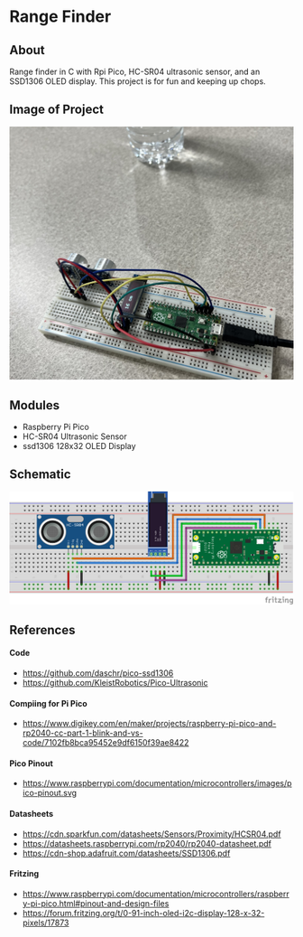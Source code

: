 # Range Finder

## About

Range finder in C with Rpi Pico, HC-SR04 ultrasonic sensor, and an SSD1306 OLED display. This project is for fun and keeping up chops.

## Image of Project

![Range Finder](./img/range_finder.jpg "range finder")

## Modules

- Raspberry Pi Pico
- HC-SR04 Ultrasonic Sensor
- ssd1306 128x32 OLED Display

## Schematic

![Wiring Diagram](./img/range_finder_schematic.png "range finder diagram")

## References

#### Code

- https://github.com/daschr/pico-ssd1306
- https://github.com/KleistRobotics/Pico-Ultrasonic

#### Compiing for Pi Pico

- https://www.digikey.com/en/maker/projects/raspberry-pi-pico-and-rp2040-cc-part-1-blink-and-vs-code/7102fb8bca95452e9df6150f39ae8422

#### Pico Pinout

- https://www.raspberrypi.com/documentation/microcontrollers/images/pico-pinout.svg

#### Datasheets

- https://cdn.sparkfun.com/datasheets/Sensors/Proximity/HCSR04.pdf
- https://datasheets.raspberrypi.com/rp2040/rp2040-datasheet.pdf
- https://cdn-shop.adafruit.com/datasheets/SSD1306.pdf

#### Fritzing

- https://www.raspberrypi.com/documentation/microcontrollers/raspberry-pi-pico.html#pinout-and-design-files
- https://forum.fritzing.org/t/0-91-inch-oled-i2c-display-128-x-32-pixels/17873
